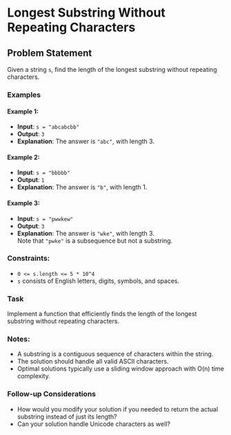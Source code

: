 # Longest Substring Without Repeating Characters

## Problem Statement

Given a string `s`, find the length of the longest substring without repeating characters.

### Examples

#### Example 1:

-   **Input**: `s = "abcabcbb"`
-   **Output**: `3`
-   **Explanation**: The answer is `"abc"`, with length 3.

#### Example 2:

-   **Input**: `s = "bbbbb"`
-   **Output**: `1`
-   **Explanation**: The answer is `"b"`, with length 1.

#### Example 3:

-   **Input**: `s = "pwwkew"`
-   **Output**: `3`
-   **Explanation**: The answer is `"wke"`, with length 3.  
    Note that `"pwke"` is a subsequence but not a substring.

### Constraints:

-   `0 <= s.length <= 5 * 10^4`
-   `s` consists of English letters, digits, symbols, and spaces.

### Task

Implement a function that efficiently finds the length of the longest substring without repeating characters.

### Notes:

-   A substring is a contiguous sequence of characters within the string.
-   The solution should handle all valid ASCII characters.
-   Optimal solutions typically use a sliding window approach with O(n) time complexity.

### Follow-up Considerations

-   How would you modify your solution if you needed to return the actual substring instead of just its length?
-   Can your solution handle Unicode characters as well?

